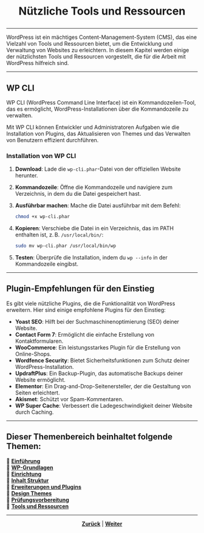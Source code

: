 # <p align="center">Nützliche Tools und Ressourcen</p>

---
<!-- Kapitel Nützliche Tools und Ressourcen -->

WordPress ist ein mächtiges Content-Management-System (CMS), das eine Vielzahl von Tools und Ressourcen bietet, um die Entwicklung und Verwaltung von Websites zu erleichtern. In diesem Kapitel werden einige der nützlichsten Tools und Ressourcen vorgestellt, die für die Arbeit mit WordPress hilfreich sind.

---

## WP CLI

WP CLI (WordPress Command Line Interface) ist ein Kommandozeilen-Tool, das es ermöglicht, WordPress-Installationen über die Kommandozeile zu verwalten.

Mit WP CLI können Entwickler und Administratoren Aufgaben wie die Installation von Plugins, das Aktualisieren von Themes und das Verwalten von Benutzern effizient durchführen.

### Installation von WP CLI

1. **Download**: Lade die `wp-cli.phar`-Datei von der offiziellen Website herunter.
2. **Kommandozeile**: Öffne die Kommandozeile und navigiere zum Verzeichnis, in dem du die Datei gespeichert hast.
3. **Ausführbar machen**: Mache die Datei ausführbar mit dem Befehl:

   ```bash
   chmod +x wp-cli.phar
   ```

4. **Kopieren**: Verschiebe die Datei in ein Verzeichnis, das im PATH enthalten ist, z. B. `/usr/local/bin/`:

   ```bash
   sudo mv wp-cli.phar /usr/local/bin/wp
   ```

5. **Testen**: Überprüfe die Installation, indem du `wp --info` in der Kommandozeile eingibst.

---

## Plugin-Empfehlungen für den Einstieg

Es gibt viele nützliche Plugins, die die Funktionalität von WordPress erweitern. Hier sind einige empfohlene Plugins für den Einstieg:

- **Yoast SEO**: Hilft bei der Suchmaschinenoptimierung (SEO) deiner Website.
- **Contact Form 7**: Ermöglicht die einfache Erstellung von Kontaktformularen.
- **WooCommerce**: Ein leistungsstarkes Plugin für die Erstellung von Online-Shops.
- **Wordfence Security**: Bietet Sicherheitsfunktionen zum Schutz deiner WordPress-Installation.
- **UpdraftPlus**: Ein Backup-Plugin, das automatische Backups deiner Website ermöglicht.
- **Elementor**: Ein Drag-and-Drop-Seitenersteller, der die Gestaltung von Seiten erleichtert.
- **Akismet**: Schützt vor Spam-Kommentaren.
- **WP Super Cache**: Verbessert die Ladegeschwindigkeit deiner Website durch Caching.

---

**Dieser Themenbereich beinhaltet folgende Themen:**
---

🔹 [**Einführung**](/docs/06-entwicklung/08-cms/01-einfuehrung/README.md)<br>
🔹 [**WP-Grundlagen**](/docs/06-entwicklung/08-cms/02-wp_grundlagen/README.md) <br>
🔹 [**Einrichtung**](/docs/06-entwicklung/08-cms/03-einrichtung/README.md) <br>
🔹 [**Inhalt Struktur**](/docs/06-entwicklung/08-cms/04-inhalt_struktur/README.md) <br>
🔹 [**Erweiterungen und Plugins**](/docs/06-entwicklung/08-cms/05-erweiterung_plugins/README.md) <br>
🔹 [**Design Themes**](/docs/06-entwicklung/08-cms/06-design_themes/README.md) <br>
🔹 [**Prüfungsvorbereitung**](/docs/06-entwicklung/08-cms/07-pruefungsvorbereitung/README.md) <br>
🔹 [**Tools und Ressourcen**](/docs/06-entwicklung/08-cms/08-tools_ressourcen/README.md) <br>

---
<p align="center">
<a href="/docs/06-entwicklung/08-cms/07-pruefungsvorbereitung/README.md"><strong>Zurück</strong></a> | 
<a href="/docs/08-karriere/README.md"><strong>Weiter</strong></a>
</p>
